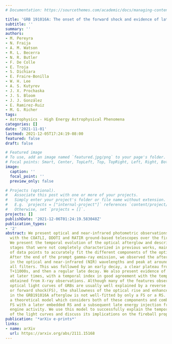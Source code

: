 ```yaml
---
# Documentation: https://sourcethemes.com/academic/docs/managing-content/

title: 'GRB 191016A: The onset of the forward shock and evidence of late energy injection'
subtitle: ''
summary: ''
authors:
- M. Pereyra
- N. Fraija
- A. M. Watson
- R. L. Becerra
- N. R. Butler
- F. De Colle
- E. Troja
- S. Dichiara
- E. Fraire-Bonilla
- W. H. Lee
- A. S. Kutyrev
- J. X. Prochaska
- J. S. Bloom
- J. J. González
- E. Ramirez-Ruiz
- M. G. Richer
tags:
- Astrophysics - High Energy Astrophysical Phenomena
categories: []
date: '2021-11-01'
lastmod: 2021-12-05T17:24:19-08:00
featured: false
draft: false

# Featured image
# To use, add an image named `featured.jpg/png` to your page's folder.
# Focal points: Smart, Center, TopLeft, Top, TopRight, Left, Right, BottomLeft, Bottom, BottomRight.
image:
  caption: ''
  focal_point: ''
  preview_only: false

# Projects (optional).
#   Associate this post with one or more of your projects.
#   Simply enter your project's folder or file name without extension.
#   E.g. `projects = ["internal-project"]` references `content/project/deep-learning/index.md`.
#   Otherwise, set `projects = []`.
projects: []
publishDate: '2021-12-06T01:24:19.583048Z'
publication_types:
- '2'
abstract: We present optical and near-infrared photometric observations of GRB 191016
  with the COATLI, DDOTI and RATIR ground-based telescopes over the first three nights.
  We present the temporal evolution of the optical afterglow and describe 5 different
  stages that were not completely characterized in previous works, mainly due to scarcity
  of data points to accurately fit the different components of the optical emission.
  After the end of the prompt gamma-ray emission, we observed the afterglow rise slowly
  in the optical and near-infrared (NIR) wavelengths and peak at around T+1450s in
  all filters. This was followed by an early decay, a clear plateau from T+5000s to
  T+11000s, and then a regular late decay. We also present evidence of the jet break
  at later times, with a temporal index in good agreement with the temporal slope
  obtained from X-ray observations. Although many of the features observed in the
  optical light curves of GRBs are usually well explained by a reverse shock (RS)
  or forward shock(FS), the shallowness of the optical rise and enhanced peak emission
  in the GRB191016A afterglow is not well-fitted by only a FS or a RS. We propose
  a theoretical model which considers both of these components and combines an evolving
  FS with a later embedded RS and a subsequent late energy injection from the central
  engine activity. We use this model to successfully explain the temporal evolution
  of the light curves and discuss its implications on the fireball properties.
publication: '*arXiv e-prints*'
links:
- name: arXiv
  url: https://arxiv.org/abs/2111.15168
---
```

